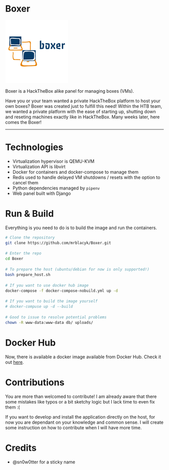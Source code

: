 # Boxer

![Boxer Logo](boxer-logo.png)

Boxer is a HackTheBox alike panel for managing boxes (VMs).

Have you or your team wanted a private HackTheBox platform to host your own boxes? Boxer was created just to fulfill this need! Within the HTB team, we wanted a private platform with the ease of starting up, shutting down and reseting machines exactly like in HackTheBox. Many weeks later, here comes the Boxer!

---

# Technologies

* Virtualization hypervisor is QEMU-KVM
* Virtualization API is libvirt
* Docker for containers and docker-compose to manage them
* Redis used to handle delayed VM shutdowns / resets with the option to cancel them
* Python dependencies managed by `pipenv`
* Web panel built with Django

# Run & Build

Everything is you need to do is to build the image and run the containers.

```bash
# Clone the repository
git clone https://github.com/mrblacyk/Boxer.git

# Enter the repo
cd Boxer

# To prepare the host (ubuntu/debian for now is only supported!)
bash prepare_host.sh

# If you want to use docker hub image
docker-compose -f docker-compose-nobuild.yml up -d

# If you want to build the image yourself
# docker-compuse up -d --build

# Good to issue to resolve potential problems
chown -R www-data:www-data db/ uploads/
```

# Docker Hub

Now, there is available a docker image available from Docker Hub. Check it out [here](https://hub.docker.com/r/mrbl4cyk/boxer).

# Contributions

You are more than welcomed to contribute! I am already aware that there some mistakes like typos or a bit sketchy logic but I lack time to even fix them :(

If you want to develop and install the application directly on the host, for now you are dependant on your knowledge and common sense. I will create some instruction on how to contribute when I will have more time.


# Credits

* @sn0w0tter for a sticky name
